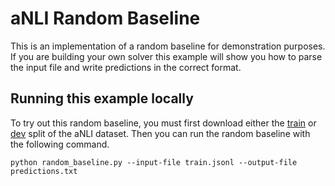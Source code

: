 # aNLI Random Baseline

This is an implementation of a random baseline for demonstration purposes.
If you are building your own solver this example will show you how to parse the input file and write predictions in the correct format.

## Running this example locally

To try out this random baseline, you must first download either the [train](https://storage.googleapis.com/ai2-alexandria/public/alpha-nli/train.jsonl) or [dev](https://storage.googleapis.com/ai2-alexandria/public/alpha-nli/valid.jsonl) split of the aNLI dataset.  Then you can run the random baseline with the following command.

```
python random_baseline.py --input-file train.jsonl --output-file predictions.txt
```
